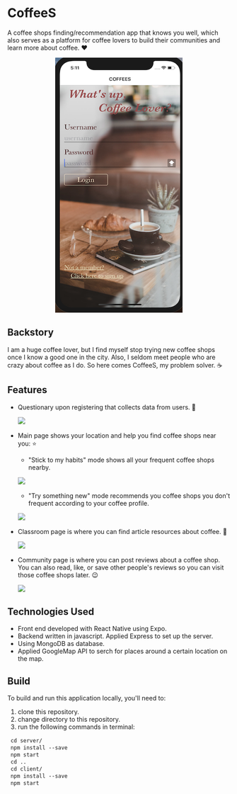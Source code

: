 # CoffeeS
A coffee shops finding/recommendation app that knows you well, which also serves as a platform for coffee lovers to build their communities and learn more about coffee. :heart:


<p align="center">
  <img src="./mainscreen.png"/>
</p>



## Backstory
I am a huge coffee lover, but I find myself stop trying new coffee shops once I know a good one in the city. Also, I seldom meet people who are crazy about coffee as I do. So here comes CoffeeS, my problem solver.  :coffee:


## Features
- Questionary upon registering that collects data from users. :notebook:

  ![](http://g.recordit.co/J9Gwe1fScb.gif)




- Main page shows your location and help you find coffee shops near you: :star:

  - "Stick to my habits" mode shows all your frequent coffee shops nearby. 
  
  ![](http://g.recordit.co/lMPV7B08FJ.gif)  
  
  
  - "Try something new" mode recommends you coffee shops you don't frequent according to your coffee profile. 
  
  ![](http://g.recordit.co/wqJbRrUkHT.gif)

 
 
 
- Classroom page is where you can find article resources about coffee. :school:

  ![](http://g.recordit.co/9FYlBYQvry.gif)
  



- Community page is where you can post reviews about a coffee shop. You can also read, like, or save other people's reviews so you can visit those coffee shops later. :wink:

  ![](http://g.recordit.co/yKjUlpk3K7.gif)




## Technologies Used
- Front end developed with React Native using Expo.
- Backend written in javascript. Applied Express to set up the server.
- Using MongoDB as database.
- Applied GoogleMap API to serch for places around a certain location on the map.


## Build

To build and run this application locally, you'll need to:
1. clone this repository.
2. change directory to this repository.
3. run the following commands in terminal:

```
 cd server/
 npm install --save
 npm start
 cd ..
 cd client/
 npm install --save
 npm start


```

